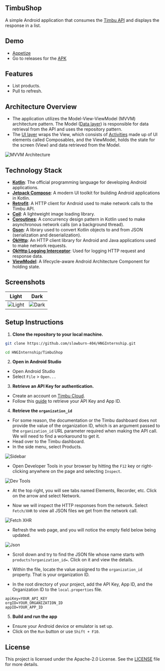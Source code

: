 ## TimbuShop
A simple Android application that consumes the [Timbu API](https://docs.timbu.cloud/api/intro) and displays the response in a list.

## Demo
- [Appetize](https://appetize.io/app/b_fhezgnwkx5gbkzohck4bczvsci)
- Go to releases for the [APK](https://github.com/slowburn-404/HNGInternship/releases/tag/v1.0.0)

## Features
- List products.
- Pull to refresh.

## Architecture Overview
- The application utilizes the Model-View-ViewModel (MVVM) architecture pattern. The Model ([Data layer](app/src/main/java/dev/borisochieng/timbushop/data/)) is responsible for data retrieval from the API and uses the repository pattern.
- The [UI layer](app/src/main/java/dev/borisochieng/timbushop/ui/) wraps the View, which consists of [Activities](https://developer.android.com/guide/components/activities/intro-activities) made up of UI elements called Composables, and the ViewModel, holds the state for the screen (View) and data retrieved from the Model.

![MVVM Architecture](screenshots/mvvm.webp)

## Technology Stack
- **[Kotlin](https://kotlinlang.org/)**: The official programming language for developing Android applications.
- **[Jetpack Compose](https://developer.android.com/develop/ui/compose)**: A modern UI toolkit for building Android applications in Kotlin.
- **[Retrofit](https://github.com/square/retrofit)**: A HTTP client for Android used to make network calls to the Timbu API.
- **[Coil](https://coil-kt.github.io/coil/)**: A lightweight image loading library.
- **[Coroutines](https://developer.android.com/kotlin/coroutines#:~:text=A%20coroutine%20is%20a%20concurrency,established%20concepts%20from%20other%20languages)**: A concurrency design pattern in Kotlin used to make asynchronous network calls (on a background thread).
- **[Gson](https://github.com/google/gson)**: A library used to convert Kotlin objects to and from JSON (serialization and deserialization).
- **[OkHttp](https://square.github.io/okhttp/)**: An HTTP client library for Android and Java applications used to make network requests.
- **[OkHttp Logging Interceptor](https://github.com/square/okhttp/tree/master/okhttp-logging-interceptor)**: Used for logging HTTP request and response data.
- **[ViewModel](https://developer.android.com/topic/libraries/architecture/viewmodel)**: A lifecycle-aware Android Architecture Component for holding state.

## Screenshots

| Light | Dark |
|:---:|:---:|
| ![Light](screenshots/light-products.jpg) | ![Dark](screenshots/dark-products.jpg) |

## Setup Instructions

1. **Clone the repository to your local machine.**
```bash
git clone https://github.com/slowburn-404/HNGInternship.git

cd HNGInternship/TimbuShop
```
2. **Open in Android Studio**
- Open Android Studio
- Select `File` > `Open...`

3. **Retrieve an API Key for authentication.**
- Create an account on [Timbu Cloud](http://timbu.cloud/).
- Follow this [guide](https://docs.timbu.cloud/api/Api-Keys/create-apikeys) to retrieve your API Key and App ID.

4. **Retrieve the `organization_id`**
- For some reason, the documentation or the Timbu dashboard does not provide the value of the organization ID, which is an argument passed to the `organization_id` URL parameter required when making the API call. We will need to find a workaround to get it.
- Head over to the Timbu dashboard.
- In the side menu, select Products.

![Sidebar](screenshots/sidebar.png)

- Open Developer Tools in your browser by hitting the `F12` key or right-clicking anywhere on the page and selecting `Inspect`.

![Dev Tools](screenshots/dev-tools.png)

- At the top right, you will see tabs named Elements, Recorder, etc. Click on the arrow and select Network.

- Now we will inspect the HTTP responses from the network. Select `Fetch/XHR` to view all JSON files we get from the network call.

![Fetch XHR](screenshots/fetch.png)

- Refresh the web page, and you will notice the empty field below being updated.

![Json](screenshots/jsons.png)

- Scroll down and try to find the JSON file whose name starts with `products?organization_id=`. Click on it and view the details.
- Within the file, locate the value assigned to the `organization_id` property. That is your organization ID.

- In the root directory of your project, add the API Key, App ID, and the Organization ID to the `local.properties` file.

```
apiKey=YOUR_API_KEY
orgID=YOUR_ORGANIZATION_ID
appID=YOUR_APP_ID
```
5. **Build and run the app**
- Ensure your Android device or emulator is set up.
- Click on the `Run` button or use `Shift + F10`.

## License
This project is licensed under the Apache-2.0 License. See the [LICENSE](../LICENSE) file for more details.
